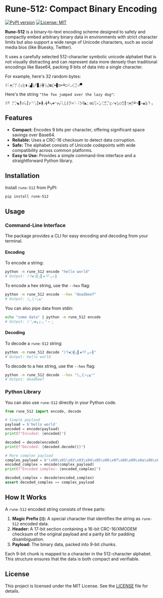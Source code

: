 # Rune-512: Compact Binary Encoding

[![PyPI version](https://badge.fury.io/py/rune-512.svg)](https://badge.fury.io/py/rune-512)
[![License: MIT](https://img.shields.io/badge/License-MIT-yellow.svg)](https://opensource.org/licenses/MIT)

**Rune-512** is a binary-to-text encoding scheme designed to safely and compactly embed arbitrary binary data in environments with strict character limits but also support a wide range of Unicode characters, such as social media bios (like Bluesky, Twitter).

It uses a carefully selected 512-character symbolic unicode alphabet that is not visually distracting and can represent data more densely than traditional encodings like Base64, packing 9 bits of data into a single character.

For example, here's 32 random bytes:

```
ᛝ⠅┯⡊⡋⢜⢴⣗▮⢌▟⣣┘▊⡼╋⢱⣜▧⣎━▋◰╾╧□⠜◡⢎⣙⠴▀
```

Here's the string `"the fox jumped over the lazy dog"`:

```
ᛝ⠟ ⡋⡑◣┦◻⢥┇⡖⠑⢡┇◗╊◞┪┹⢦◈◠┍⡬⢅⣇┤⡻⠶⠡⠨⡳⢿◣⡂◎◱⢩▵⣡⢊⣛⡉⣖⠔┭⣣○⣛┃⢒┯⡫╧⠲▊◃▲⣷⠹⢠
```

## Features

- **Compact:** Encodes 9 bits per character, offering significant space savings over Base64.
- **Reliable:** Uses a CRC-16 checksum to detect data corruption.
- **Safe:** The alphabet consists of Unicode codepoints with wide compatibility across common platforms.
- **Easy to Use:** Provides a simple command-line interface and a straightforward Python library.

## Installation

Install `rune-512` from PyPI:

```bash
pip install rune-512
```

## Usage

### Command-Line Interface

The package provides a CLI for easy encoding and decoding from your terminal.

#### Encoding

To encode a string:
```bash
python -m rune_512 encode "hello world"
# Output: ᛝ⠻◈□┫⣆▍◈⠻╯⣤▱┠
```

To encode a hex string, use the `--hex` flag:
```bash
python -m rune_512 encode --hex "deadbeef"
# Output: ᛝ⣄⢯╺╭◮◠
```

You can also pipe data from stdin:
```bash
echo "some data" | python -m rune_512 encode
# Output: ᛝ⠘⡴◍╻⣖⢤⠙⠰╴⣂
```

#### Decoding

To decode a `rune-512` string:
```bash
python -m rune_512 decode "ᛝ⠻◈□┫⣆▍◈⠻╯⣤▱┠"
# Output: hello world
```

To decode to a hex string, use the `--hex` flag:
```bash
python -m rune_512 decode --hex "ᛝ⣄⢯╺╭◮◠"
# Output: deadbeef
```

### Python Library

You can also use `rune-512` directly in your Python code.

```python
from rune_512 import encode, decode

# Simple payload
payload = b'hello world'
encoded = encode(payload)
print(f"Encoded: {encoded}")

decoded = decode(encoded)
print(f"Decoded: {decoded.decode()}")

# More complex payload
complex_payload = b'\x00\x01\x02\x03\x04\x05\x06\x07\x08\x09\x0a\x0b\x0c\x0d\x0e\x0f'
encoded_complex = encode(complex_payload)
print(f"Encoded complex: {encoded_complex}")

decoded_complex = decode(encoded_complex)
assert decoded_complex == complex_payload
```

## How It Works

A `rune-512` encoded string consists of three parts:

1.  **Magic Prefix (`ᛝ`):** A special character that identifies the string as `rune-512` encoded data.
2.  **Header:** A 17-bit section containing a 16-bit CRC-16/XMODEM checksum of the original payload and a parity bit for padding disambiguation.
3.  **Payload:** The binary data, packed into 9-bit chunks.

Each 9-bit chunk is mapped to a character in the 512-character alphabet. This structure ensures that the data is both compact and verifiable.

## License

This project is licensed under the MIT License. See the [LICENSE](LICENSE) file for details.
